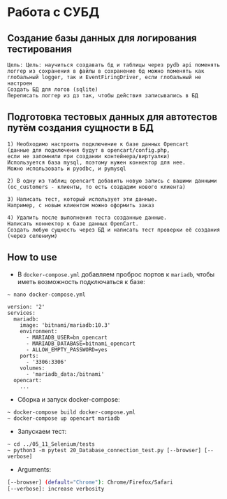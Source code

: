 # Работа с СУБД 

## Создание базы данных для логирования тестирования
```
Цель: Цель: научиться создавать бд и таблицы через pydb api поменять логгер из сохранения в файлы в сохранение бд можно поменять как глобальный logger, так и EventFiringDriver, если глобальный не настроен
Создать БД для логов (sqlite)
Переписать логгер из дз так, чтобы действия записывались в БД
```

## Подготовка тестовых данных для автотестов путём создания сущности в БД
```
1) Необходимо настроить подключение к базе данных Opencart 
(данные для подключения будут в opencart/config.php,
если не запомнили при создании контейнера/виртуалки)
Используется база mysql, поэтому нужен коннектор для нее. 
Можно использовать и pyodbc, и pymysql 

2) В одну из таблиц opencart добавить новую запись с вашими данными 
(oc_customers - клиенты, то есть создадим нового клиента) 

3) Написать тест, который использует эти данные. 
Например, с новым клиентом можно оформить заказ 

4) Удалить после выполнения теста созданные данные.
Написать коннектор к базе данных OpenCart.
Создать любую сущность через БД и написать тест проверки её создания
(через селениум)
```
## How to use
* В `docker-compose.yml` добавляем проброс портов к `mariadb`, 
чтобы иметь возможность подключаться к базе:
```
~ nano docker-compose.yml
```
```
version: '2'
services:
  mariadb:
    image: 'bitnami/mariadb:10.3'
    environment:
      - MARIADB_USER=bn_opencart
      - MARIADB_DATABASE=bitnami_opencart
      - ALLOW_EMPTY_PASSWORD=yes
    ports:
      - '3306:3306'
    volumes:
      - 'mariadb_data:/bitnami'
  opencart:
    ...
```
* Сборка и запуск docker-compose:
```shell script
~ docker-compose build docker-compose.yml
~ docker-compose up opencart mariadb 
```
* Запускаем тест:
```shell script
~ cd ../05_11_Selenium/tests 
~ python3 -m pytest 20_Database_connection_test.py [--browser] [--verbose]
```
* Arguments:
```sh
[--browser] (default="Chrome"): Chrome/Firefox/Safari
[--verbose]: increase verbosity
```